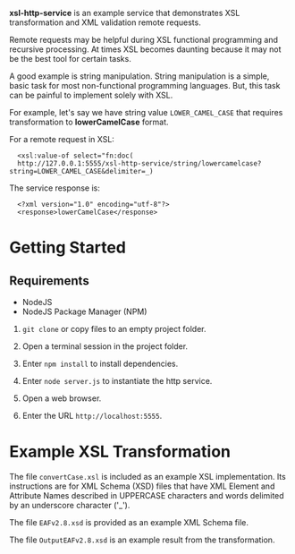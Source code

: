 **xsl-http-service** is an example service that demonstrates XSL transformation and XML validation remote requests.
 
Remote requests may be helpful during XSL functional programming and recursive processing.  At times XSL becomes daunting because it may not be the best tool for certain tasks.

A good example is string manipulation.  String manipulation is a simple, basic task for most non-functional programming languages.  But, this task can be painful to implement solely with XSL.

For example, let's say we have string value `LOWER_CAMEL_CASE` that requires transformation to __lowerCamelCase__ format. 

For a remote request in XSL:

```
  <xsl:value-of select="fn:doc(
  http://127.0.0.1:5555/xsl-http-service/string/lowercamelcase?string=LOWER_CAMEL_CASE&delimiter=_)
```

The service response is:

```
  <?xml version="1.0" encoding="utf-8"?>
  <response>lowerCamelCase</response>
```

# Getting Started

## Requirements

  * NodeJS
  * NodeJS Package Manager (NPM)

1. `git clone` or copy files to an empty project folder.

2. Open a terminal session in the project folder.

3. Enter `npm install` to install dependencies.

4. Enter `node server.js` to instantiate the http service.

5. Open a web browser.

6. Enter the URL `http://localhost:5555`.

# Example XSL Transformation

The file `convertCase.xsl` is included as an example XSL implementation. Its instructions are for XML Schema (XSD) files that have XML Element and Attribute Names described in UPPERCASE characters and words delimited by an underscore character ('_').  

The file `EAFv2.8.xsd` is provided as an example XML Schema file.  

The file `OutputEAFv2.8.xsd` is an example result from the transformation. 
